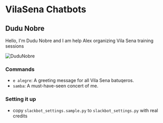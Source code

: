 # VilaSena Chatbots

## Dudu Nobre

Hello, I'm Dudu Nobre and I am help Alex organizing Vila Sena training sessions

![DuduNobre](/img/dudunobre-screenshot.png)


### Commands

* `e alegre`: A greeting message for all Vila Sena batuqeros.
* `samba`: A must-have-seen concert of me.


### Setting it up

* copy `slackbot_settings.sample.py` to `slackbot_settings.py` with real credits

